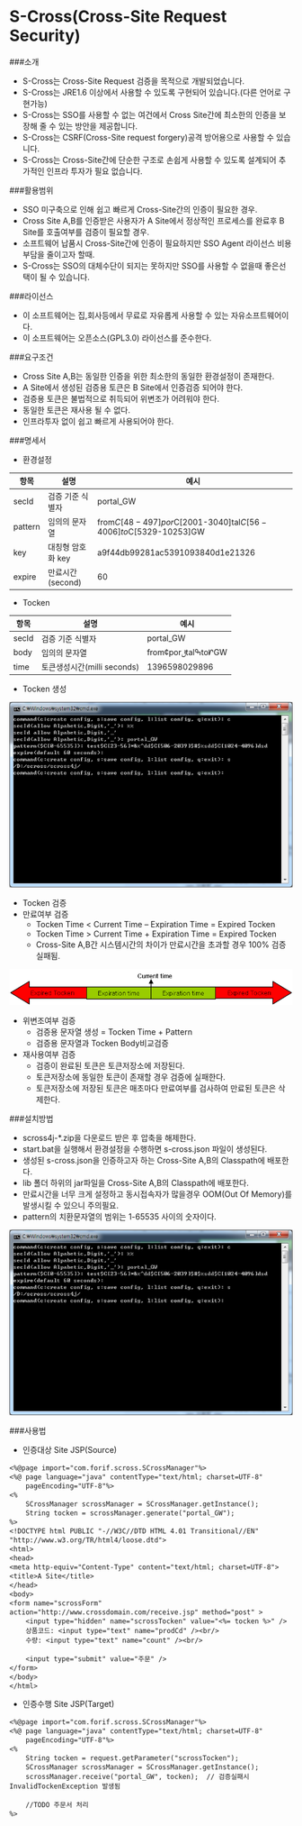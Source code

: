 S-Cross(Cross-Site Request Security)
======

###소개
 * S-Cross는 Cross-Site Request 검증을 목적으로 개발되었습니다.
 * S-Cross는 JRE1.6 이상에서 사용할 수 있도록 구현되어 있습니다.(다른 언어로 구현가능)
 * S-Cross는 SSO를 사용할 수 없는 여건에서 Cross Site간에 최소한의 인증을 보장해 줄 수 있는 방안을 제공합니다.
 * S-Cross는 CSRF(Cross-Site request forgery)공격 방어용으로 사용할 수 있습니다.
 * S-Cross는 Cross-Site간에 단순한 구조로 손쉽게 사용할 수 있도록 설계되어 추가적인 인프라 투자가 필요 없습니다.
 
###활용범위
 * SSO 미구축으로 인해 쉽고 빠르게 Cross-Site간의 인증이 필요한 경우.
 * Cross Site A,B를 인증받은 사용자가 A Site에서 정상적인 프로세스를 완료후 B Site를 호출여부를 검증이 필요할 경우.
 * 소프트웨어 납품시 Cross-Site간에 인증이 필요하지만 SSO Agent 라이선스 비용부담을 줄이고자 할때.
 * S-Cross는 SSO의 대체수단이 되지는 못하지만 SSO를 사용할 수 없을때 좋은선택이 될 수 있습니다.
 
###라이선스
 * 이 소프트웨어는 집,회사등에서 무료로 자유롭게 사용할 수 있는 자유소프트웨어이다.
 * 이 소프트웨어는 오픈소스(GPL3.0) 라이선스를 준수한다. 
 
###요구조건
 * Cross Site A,B는 동일한 인증을 위한 최소한의 동일한 환경설정이 존재한다.
 * A Site에서 생성된 검증용 토큰은 B Site에서 인증검증 되어야 한다.
 * 검증용 토큰은 불법적으로 취득되어 위변조가 어려워야 한다.
 * 동일한 토큰은 재사용 될 수 없다.
 * 인프라투자 없이 쉽고 빠르게 사용되어야 한다.
 
###명세서
 * 환경설정

| 항목     | 설명              | 예시                                                           |
|----------|-------------------|----------------------------------------------------------------|
| secId    | 검증 기준 식별자  | portal_GW                                                      |
| pattern  | 임의의 문자열     | from$C[48-497]por$C[2001-3040]tal$C[56-4006]to$C[5329-10253]GW |
| key      | 대칭형 암호화 key | a9f44db99281ac5391093840d1e21326                               |
| expire    |만료시간(second)  | 60                                                             |

 * Tocken

| 항목    | 설명                       | 예시                        |
|---------|----------------------------|-----------------------------|
|secId    |검증 기준 식별자            |portal_GW                    |
|body     |임의의 문자열               |from¢porࢦtalߒtoᗁGW           |
|time     |토큰생성시간(milli seconds) |1396598029896|               |
 * Tocken 생성

![alt tag](https://raw.githubusercontent.com/jongbok/scross/master/docs/images/config_generate.png)
 * Tocken 검증
  * 만료여부 검증
    * Tocken Time < Current Time – Expiration Time = Expired Tocken
    * Tocken Time > Current Time + Expiration Time = Expired Tocken
    * Cross-Site A,B간 시스템시간의 차이가 만료시간을 초과할 경우 100% 검증실패됨.

![alt tag](https://raw.githubusercontent.com/jongbok/scross/master/docs/images/tocken_expire_1.png)
  * 위변조여부 검증
    * 검증용 문자열 생성 = Tocken Time + Pattern
    * 검증용 문자열과 Tocken Body비교검증
  * 재사용여부 검증
    * 검증이 완료된 토큰은 토큰저장소에 저장된다.
    * 토큰저장소에 동일한 토큰이 존재할 경우 검증에 실패한다.
    * 토큰저장소에 저장된 토큰은 매초마다 만료여부를 검사하여 만료된 토큰은 삭제한다.

###설치방법
 * scross4j-*.zip을 다운로드 받은 후 압축을 해제한다.
 * start.bat을 실행해서 환경설정을 수행하면 s-cross.json 파일이 생성된다.
 * 생성된 s-cross.json을 인증하고자 하는 Cross-Site A,B의 Classpath에 배포한다.
 * lib 폴더 하위의 jar파일을 Cross-Site A,B의 Classpath에 배포한다.
 * 만료시간을 너무 크게 설정하고 동시접속자가 많을경우 OOM(Out Of Memory)를 발생시킬 수 있으니 주의필요.
 * pattern의 치환문자열의 범위는 1-65535 사이의 숫자이다.

![alt tag](https://raw.githubusercontent.com/jongbok/scross/master/docs/images/config_generate.png)

###사용법
 * 인증대상 Site JSP(Source)
```
<%@page import="com.forif.scross.SCrossManager"%>
<%@ page language="java" contentType="text/html; charset=UTF-8"
    pageEncoding="UTF-8"%>
<%
	SCrossManager scrossManager = SCrossManager.getInstance();
	String tocken = scrossManager.generate("portal_GW");
%>
<!DOCTYPE html PUBLIC "-//W3C//DTD HTML 4.01 Transitional//EN" "http://www.w3.org/TR/html4/loose.dtd">
<html>
<head>
<meta http-equiv="Content-Type" content="text/html; charset=UTF-8">
<title>A Site</title>
</head>
<body>
<form name="scrossForm" action="http://www.crossdomain.com/receive.jsp" method="post" >
	<input type="hidden" name="scrossTocken" value="<%= tocken %>" />
	상품코드: <input type="text" name="prodCd" /><br/>
	수량: <input type="text" name="count" /><br/>
	
	<input type="submit" value="주문" />
</form>
</body>
</html>
```
 * 인증수행 Site JSP(Target)
```
<%@page import="com.forif.scross.SCrossManager"%>
<%@ page language="java" contentType="text/html; charset=UTF-8"
    pageEncoding="UTF-8"%>
<%
	String tocken = request.getParameter("scrossTocken");
	SCrossManager scrossManager = SCrossManager.getInstance();
	scrossManager.receive("portal_GW", tocken);  // 검증실패시 InvalidTockenException 발생됨
	
	//TODO 주문서 처리
%>
```